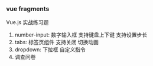 ### vue fragments

Vue.js 实战练习题
1. number-input: 数字输入框 支持键盘上下键 支持设置步长
2. tabs: 标签页组件 支持关闭 切换动画
3. dropdown: 下拉框 自定义指令
4. 调查问卷
